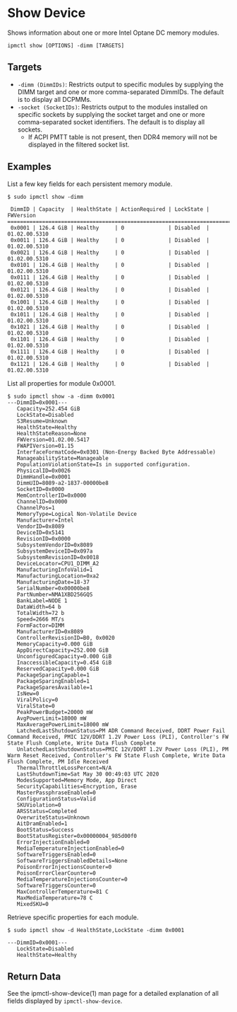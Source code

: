 # Show Device

Shows information about one or more Intel Optane DC memory modules.

```text
ipmctl show [OPTIONS] -dimm [TARGETS]
```

## **Targets**

* `-dimm (DimmIDs)`: Restricts output to specific modules by supplying the DIMM target and one or more comma-separated DimmIDs. The default is to display all DCPMMs.
* `-socket (SocketIDs)`: Restricts output to the  modules installed on specific sockets by supplying the socket target and one or more comma-separated socket identifiers. The default is to display all sockets.
  * If ACPI PMTT table is not present, then DDR4 memory will not be displayed in the filtered socket list.

## **Examples**

List a few key fields for each persistent memory module.

```text
$ sudo ipmctl show -dimm

 DimmID | Capacity  | HealthState | ActionRequired | LockState | FWVersion
==============================================================================
 0x0001 | 126.4 GiB | Healthy     | 0              | Disabled  | 01.02.00.5310
 0x0011 | 126.4 GiB | Healthy     | 0              | Disabled  | 01.02.00.5310
 0x0021 | 126.4 GiB | Healthy     | 0              | Disabled  | 01.02.00.5310
 0x0101 | 126.4 GiB | Healthy     | 0              | Disabled  | 01.02.00.5310
 0x0111 | 126.4 GiB | Healthy     | 0              | Disabled  | 01.02.00.5310
 0x0121 | 126.4 GiB | Healthy     | 0              | Disabled  | 01.02.00.5310
 0x1001 | 126.4 GiB | Healthy     | 0              | Disabled  | 01.02.00.5310
 0x1011 | 126.4 GiB | Healthy     | 0              | Disabled  | 01.02.00.5310
 0x1021 | 126.4 GiB | Healthy     | 0              | Disabled  | 01.02.00.5310
 0x1101 | 126.4 GiB | Healthy     | 0              | Disabled  | 01.02.00.5310
 0x1111 | 126.4 GiB | Healthy     | 0              | Disabled  | 01.02.00.5310
 0x1121 | 126.4 GiB | Healthy     | 0              | Disabled  | 01.02.00.5310
```

List all properties for module 0x0001.

```text
$ sudo ipmctl show -a -dimm 0x0001
---DimmID=0x0001---
   Capacity=252.454 GiB
   LockState=Disabled
   S3Resume=Unknown
   HealthState=Healthy
   HealthStateReason=None
   FWVersion=01.02.00.5417
   FWAPIVersion=01.15
   InterfaceFormatCode=0x0301 (Non-Energy Backed Byte Addressable)
   ManageabilityState=Manageable
   PopulationViolationState=Is in supported configuration.
   PhysicalID=0x0026
   DimmHandle=0x0001
   DimmUID=8089-a2-1837-00000be8
   SocketID=0x0000
   MemControllerID=0x0000
   ChannelID=0x0000
   ChannelPos=1
   MemoryType=Logical Non-Volatile Device
   Manufacturer=Intel
   VendorID=0x8089
   DeviceID=0x5141
   RevisionID=0x0000
   SubsystemVendorID=0x8089
   SubsystemDeviceID=0x097a
   SubsystemRevisionID=0x0018
   DeviceLocator=CPU1_DIMM_A2
   ManufacturingInfoValid=1
   ManufacturingLocation=0xa2
   ManufacturingDate=18-37
   SerialNumber=0x00000be8
   PartNumber=NMA1XBD256GQS
   BankLabel=NODE 1
   DataWidth=64 b
   TotalWidth=72 b
   Speed=2666 MT/s
   FormFactor=DIMM
   ManufacturerID=0x8089
   ControllerRevisionID=B0, 0x0020
   MemoryCapacity=0.000 GiB
   AppDirectCapacity=252.000 GiB
   UnconfiguredCapacity=0.000 GiB
   InaccessibleCapacity=0.454 GiB
   ReservedCapacity=0.000 GiB
   PackageSparingCapable=1
   PackageSparingEnabled=1
   PackageSparesAvailable=1
   IsNew=0
   ViralPolicy=0
   ViralState=0
   PeakPowerBudget=20000 mW
   AvgPowerLimit=18000 mW
   MaxAveragePowerLimit=18000 mW
   LatchedLastShutdownStatus=PM ADR Command Received, DDRT Power Fail Command Received, PMIC 12V/DDRT 1.2V Power Loss (PLI), Controller's FW State Flush Complete, Write Data Flush Complete
   UnlatchedLastShutdownStatus=PMIC 12V/DDRT 1.2V Power Loss (PLI), PM Warm Reset Received, Controller's FW State Flush Complete, Write Data Flush Complete, PM Idle Received
   ThermalThrottleLossPercent=N/A
   LastShutdownTime=Sat May 30 00:49:03 UTC 2020
   ModesSupported=Memory Mode, App Direct
   SecurityCapabilities=Encryption, Erase
   MasterPassphraseEnabled=0
   ConfigurationStatus=Valid
   SKUViolation=0
   ARSStatus=Completed
   OverwriteStatus=Unknown
   AitDramEnabled=1
   BootStatus=Success
   BootStatusRegister=0x00000004_985d00f0
   ErrorInjectionEnabled=0
   MediaTemperatureInjectionEnabled=0
   SoftwareTriggersEnabled=0
   SoftwareTriggersEnabledDetails=None
   PoisonErrorInjectionsCounter=0
   PoisonErrorClearCounter=0
   MediaTemperatureInjectionsCounter=0
   SoftwareTriggersCounter=0
   MaxControllerTemperature=81 C
   MaxMediaTemperature=78 C
   MixedSKU=0

```

Retrieve specific properties for each module.

```text
$ sudo ipmctl show -d HealthState,LockState -dimm 0x0001

---DimmID=0x0001---
   LockState=Disabled
   HealthState=Healthy
```

## **Return Data**

See the ipmctl-show-device\(1\) man page for a detailed explanation of all fields displayed by `ipmctl-show-device`.

